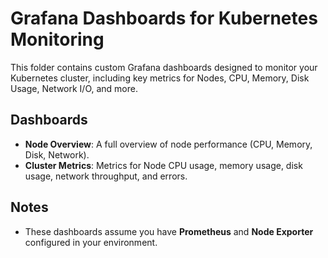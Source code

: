 # Grafana Dashboards for Kubernetes Monitoring

This folder contains custom Grafana dashboards designed to monitor your Kubernetes cluster, including key metrics for Nodes, CPU, Memory, Disk Usage, Network I/O, and more.

## Dashboards

- **Node Overview**: A full overview of node performance (CPU, Memory, Disk, Network).
- **Cluster Metrics**: Metrics for Node CPU usage, memory usage, disk usage, network throughput, and errors.

## Notes

- These dashboards assume you have **Prometheus** and **Node Exporter** configured in your environment.

